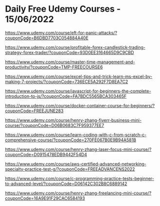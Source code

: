 # Daily Free Udemy Courses - 15/06/2022

https://www.udemy.com/course/eft-for-panic-attacks/?couponCode=B6DBD7703C054884A40E
https://www.udemy.com/course/profitable-forex-candlestick-trading-strategy-forex-trader/?couponCode=93D0EE3164665D9C9CBD
https://www.udemy.com/course/master-time-management-and-productivity/?couponCode=TMP-FREECOURSE6
https://www.udemy.com/course/excel-tips-and-trick-learn-ms-excel-by-making-7-projects/?couponCode=736ECE5A292F7D8EA7C2
https://www.udemy.com/course/javascript-for-beginners-the-complete-introduction-to-js/?couponCode=FA7BDC5565BCA303465F
https://www.udemy.com/course/docker-container-course-for-beginners/?couponCode=FREEJUNE283
https://www.udemy.com/course/henry-zhang-fiverr-business-mini-course/?couponCode=D06B0683C7F959377EE7
https://www.udemy.com/course/learn-coding-with-c-from-scratch-c-comprehensive-course/?couponCode=270FE067B0E9B94A581B
https://www.udemy.com/course/henry-zhang-laser-focus-mini-course/?couponCode=D0915478EDB9442F54D4
https://www.udemy.com/course/aws-certified-advanced-networking-specialty-practice-test-g/?couponCode=FREEADVANCENS2022
https://www.udemy.com/course/c-programming-practice-tests-beginner-to-advanced-level/?couponCode=D06142C302B8C6889142
https://www.udemy.com/course/henry-zhang-freelancing-mini-course/?couponCode=16A9E91F29CAC6584193
